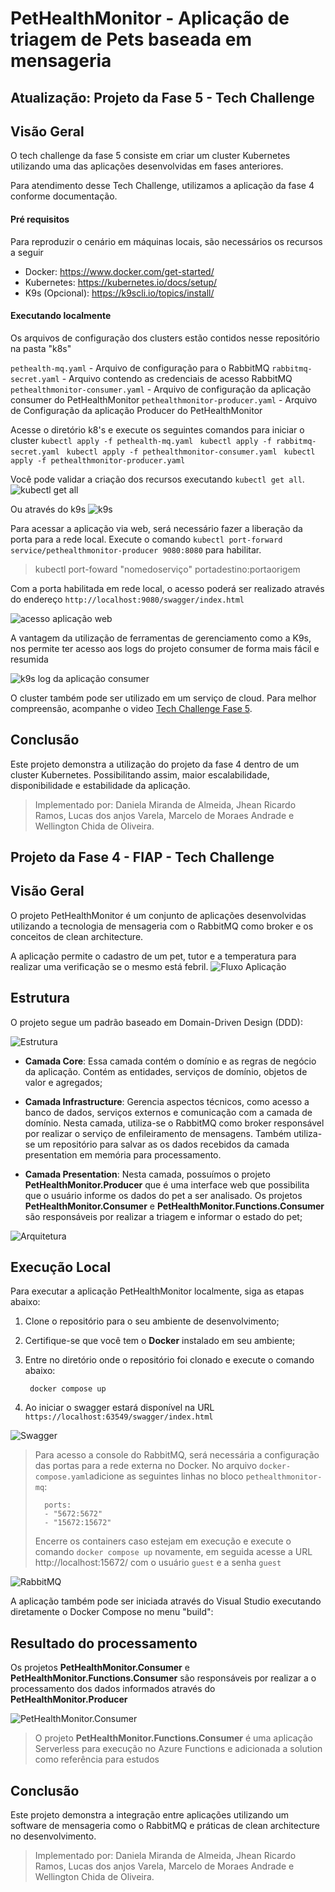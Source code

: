 
# PetHealthMonitor - Aplicação de triagem de Pets baseada em mensageria

## Atualização: Projeto da Fase 5 - Tech Challenge

## Visão Geral

O tech challenge da fase 5 consiste em criar um cluster Kubernetes utilizando uma das aplicações desenvolvidas em fases anteriores.

Para atendimento desse Tech Challenge, utilizamos a aplicação da fase 4 conforme documentação.

#### Pré requisitos

Para reproduzir o cenário em máquinas locais, são necessários os recursos a seguir

- Docker: https://www.docker.com/get-started/
- Kubernetes: https://kubernetes.io/docs/setup/
- K9s (Opcional): https://k9scli.io/topics/install/

#### Executando localmente
Os arquivos de configuração dos clusters estão contidos nesse repositório na pasta "k8s"

`pethealth-mq.yaml` - Arquivo de configuração para o RabbitMQ
`rabbitmq-secret.yaml` - Arquivo contendo as credenciais de acesso RabbitMQ
`pethealthmonitor-consumer.yaml` - Arquivo de configuração da aplicação consumer do PetHealthMonitor
`pethealthmonitor-producer.yaml` - Arquivo de Configuração da aplicação Producer do PetHealthMonitor

Acesse o diretório k8's e execute os seguintes comandos para iniciar o cluster
`kubectl apply -f pethealth-mq.yaml `
`kubectl apply -f rabbitmq-secret.yaml `
`kubectl apply -f pethealthmonitor-consumer.yaml `
`kubectl apply -f pethealthmonitor-producer.yaml `

Você pode validar a criação dos recursos executando `kubectl get all`.
![kubectl get all](.github/kubectl_get_all.png?style=flat)

Ou através do k9s
![k9s](.github/k9s_clusters.png?style=flat)

Para acessar a aplicação via web, será necessário fazer a liberação da porta para a rede local. 
Execute o comando `kubectl port-forward service/pethealthmonitor-producer 9080:8080` para habilitar.
> kubectl port-foward "nomedoserviço" portadestino:portaorigem

Com a porta habilitada em rede local, o acesso poderá ser realizado através do endereço `http://localhost:9080/swagger/index.html`

![acesso aplicação web](.github/acesso_aplicacao_k8s.png?style=flat)

A vantagem da utilização de ferramentas de gerenciamento como a K9s, nos permite ter acesso aos logs do projeto consumer de forma mais fácil e resumida

![k9s log da aplicação consumer](.github/k9s_consumer.png?style=flat)

O cluster também pode ser utilizado em um serviço de cloud. Para melhor compreensão, acompanhe o video [Tech Challenge Fase 5](https://www.youtube.com/watch?v=o3iXurwIHSU).

 


## Conclusão

  Este projeto demonstra a utilização do projeto da fase 4 dentro de um cluster Kubernetes. Possibilitando assim, maior escalabilidade, disponibilidade e estabilidade da aplicação.

> Implementado por: Daniela Miranda de Almeida, Jhean Ricardo Ramos, Lucas dos anjos Varela, Marcelo de Moraes Andrade e Wellington Chida de Oliveira.


## Projeto da Fase 4 - FIAP - Tech Challenge
 

## Visão Geral

  
O projeto PetHealthMonitor é um conjunto de aplicações desenvolvidas utilizando a tecnologia de mensageria com o RabbitMQ como broker e os conceitos de clean architecture.

A aplicação permite o cadastro de um pet, tutor e a temperatura para realizar uma verificação se o mesmo está febril.
![Fluxo Aplicação](.github/fluxo_aplicacao.png?style=flat)

  
## Estrutura

  
O projeto segue um padrão baseado em Domain-Driven Design (DDD):

 ![Estrutura](.github/estrutura_projeto.png?style=flat)

- **Camada Core**: Essa camada contém o domínio e as regras de negócio da aplicação. Contém as entidades, serviços de domínio, objetos de valor e agregados;

- **Camada Infrastructure**: Gerencia aspectos técnicos, como acesso a banco de dados, serviços externos e comunicação com a camada de domínio. Nesta camada, utiliza-se o RabbitMQ como broker responsável por realizar o serviço de enfileiramento de mensagens. Também utiliza-se um repositório para salvar as os dados recebidos da camada presentation em memória para processamento.

- **Camada Presentation**: Nesta camada, possuímos o projeto **PetHealthMonitor.Producer** que é uma interface web que possibilita que o usuário informe os dados do pet a ser analisado. Os projetos **PetHealthMonitor.Consumer** e **PetHealthMonitor.Functions.Consumer** são responsáveis por realizar a triagem e informar o estado do pet;

![Arquitetura](.github/arquitetura.png?style=flat)



## Execução Local

Para executar a aplicação PetHealthMonitor localmente, siga as etapas abaixo:
  
1. Clone o repositório para o seu ambiente de desenvolvimento;
2. Certifique-se que você tem o **Docker** instalado em seu ambiente;
3. Entre no diretório onde o repositório foi clonado e execute o comando abaixo:

		docker compose up

4. Ao iniciar o swagger estará disponível na URL  `https://localhost:63549/swagger/index.html`

![Swagger](.github/endpoints.png?style=flat)

  

>   Para acesso a console do RabbitMQ, será necessária a configuração das portas para a rede externa no Docker. No arquivo `docker-compose.yaml`adicione as seguintes linhas no bloco  `pethealthmonitor-mq`:
> 
>       ports:
>       - "5672:5672"
>       - "15672:15672"
>
> Encerre os containers caso estejam em execução e execute o comando `docker compose up` novamente, em seguida acesse a URL http://localhost:15672/ com o usuário `guest` e a senha `guest`

![RabbitMQ](.github/rabbitmq_queues.png?style=flat)

A aplicação também pode ser iniciada através do Visual Studio executando diretamente o Docker Compose no menu "build":


## Resultado do processamento
Os projetos **PetHealthMonitor.Consumer** e **PetHealthMonitor.Functions.Consumer** são responsáveis por realizar a o processamento dos dados informados através do **PetHealthMonitor.Producer**

![PetHealthMonitor.Consumer](.github/consumer.png?style=flat)

> O projeto **PetHealthMonitor.Functions.Consumer** é uma aplicação Serverless para execução no Azure Functions e adicionada a solution como referência para estudos

## Conclusão

  Este projeto demonstra a integração entre aplicações utilizando um software de mensageria como o RabbitMQ e práticas de clean architecture no desenvolvimento.

> Implementado por: Daniela Miranda de Almeida, Jhean Ricardo Ramos, Lucas dos anjos Varela, Marcelo de Moraes Andrade e Wellington Chida de Oliveira.